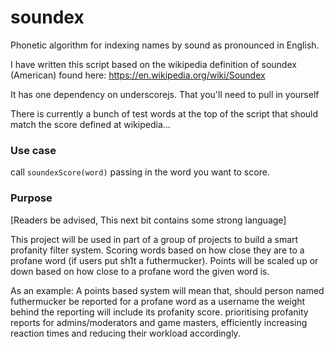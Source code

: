 # soundex
Phonetic algorithm for indexing names by sound as pronounced in English.

I have written this script based on the wikipedia definition of soundex (American) found here:
https://en.wikipedia.org/wiki/Soundex

It has one dependency on underscorejs. That you'll need to pull in yourself

There is currently a bunch of test words at the top of the script that should match the score defined at wikipedia...

### Use case
call `soundexScore(word)` passing in the word you want to score.

### Purpose
[Readers be advised, This next bit contains some strong language]

This project will be used in part of a group of projects to build a smart profanity filter system. Scoring words based on how close they are to a profane word (if users put sh1t a futhermucker). Points will be scaled up or down based on how close to a profane word the given word is.

As an example: A points based system will mean that, should person named futhermucker be reported for a profane word as a username the weight behind the reporting will include its profanity score. prioritising profanity reports for admins/moderators and game masters, efficiently increasing reaction times and reducing their workload accordingly.
